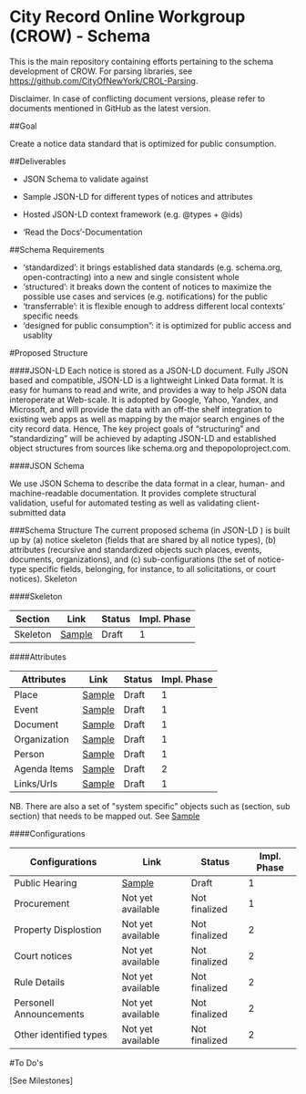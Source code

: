 # City Record Online Workgroup (CROW) - Schema

This is the main repository containing efforts pertaining to the schema development of CROW. For parsing libraries, see https://github.com/CityOfNewYork/CROL-Parsing. 

Disclaimer. In case of conflicting document versions, please refer to documents mentioned in GitHub as the latest version.


##Goal 

Create a  notice data standard that is optimized for public consumption.


##Deliverables
* JSON Schema to validate against

* Sample JSON-LD for different types of notices and attributes

* Hosted JSON-LD context framework (e.g. @types + @ids)

* ‘Read the Docs’-Documentation


##Schema Requirements

* ‘standardized’: it brings established data standards (e.g. schema.org, open-contracting) into a new and single consistent whole
* ‘structured’: it breaks down the content of notices to maximize the possible use cases and services (e.g. notifications) for the public 
* ‘transferrable’:  it is flexible enough to address different local contexts’ specific needs
* ‘designed for public consumption”: it is optimized for public access and usablity



#Proposed Structure


####JSON-LD
Each notice is stored as a JSON-LD document. Fully JSON based and compatible, JSON-LD is a lightweight Linked Data format. It is easy for humans to read and write, and provides a way to help JSON data interoperate at Web-scale. It is adopted by Google, Yahoo, Yandex, and Microsoft, and will provide the data with an off-the shelf integration to existing web apps as well as mapping by the major search engines of the city record data. Hence, The key project goals of “structuring” and “standardizing” will be achieved by adapting JSON-LD and established object structures from sources like schema.org and thepopoloproject.com.


####JSON Schema

We use JSON Schema to describe the data format in a clear, human- and machine-readable documentation. It provides complete structural validation, useful for automated testing as well as validating client-submitted data


###Schema Structure
The current proposed schema (in JSON-LD ) is built up by
(a) notice skeleton (fields that are shared by all notice types), 
(b) attributes (recursive and standardized objects such places, events, documents, organizations), and
(c) sub-configurations (the set of notice-type specific fields, belonging, for instance, to all solicitations, or court notices). 
Skeleton




####Skeleton

Section       |       Link                         | Status                   |   Impl. Phase 
--------------|------------------------------------|--------------------------|--------------------
Skeleton      | [Sample](http://bit.ly/1ESeoeI)    |       Draft              |   1




####Attributes

Attributes    |         Link                       | Status                   |   Impl. Phase 
--------------|------------------------------------|--------------------------|--------------------
Place         | [Sample](http://bit.ly/1ESeoeI)    |        Draft             |   1
Event         | [Sample](http://bit.ly/1ESeoeI)    |        Draft             |   1
Document      | [Sample](http://bit.ly/1ESeoeI)    |        Draft             |   1
Organization  | [Sample](http://bit.ly/1ESeoeI)    |        Draft             |   1
Person        | [Sample](http://bit.ly/1ESeoeI)    |        Draft             |   1
Agenda Items  | [Sample](http://bit.ly/1ESeoeI)    |        Draft             |   2
Links/Urls    | [Sample](http://bit.ly/1ESeoeI)    |        Draft             |   1


NB. There are also a set of "system specific" objects such as (section, sub section) that needs to be mapped out. See [Sample](http://bit.ly/1ESeoeI) 



####Configurations


Configurations            |   Link                             | Status                              |   Impl. Phase 
--------------------------|------------------------------------|-------------------------------------|--------------------
Public Hearing            | [Sample](http://bit.ly/1ESeoeI)    |          Draft                      |   1
Procurement               |  Not yet available                 |          Not finalized              |   1
Property Displostion      |  Not yet available                 |          Not finalized              |   2
Court notices             |  Not yet available                 |          Not finalized              |   2
Rule Details              |  Not yet available                 |          Not finalized              |   2
Personell Announcements   |  Not yet available                 |          Not finalized              |   2
Other identified types    |  Not yet available                 |          Not finalized              |   2


#To Do's

[See Milestones]

